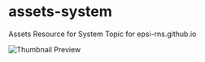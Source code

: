 # assets-system

Assets Resource for System Topic for epsi-rns.github.io

![Thumbnail Preview][thumbnail-preview]

[thumbnail-preview]: https://epsi-rns.github.io/assets-system/2020/diversity/thumbs.png

